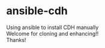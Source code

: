 # ansible-cdh
Using ansible to install CDH manually  
Welcome for cloning and enhancing!!  
Thanks!
